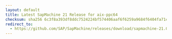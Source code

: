 ```yaml
---
layout: default
title: Latest SapMachine 21 Release for aix-ppc64
checksum: sha256 6c3f8a393df8ddc7524224bf574406aaf6f6259a9684f6404fa71c78cc48d33f
redirect_to:
  - https://github.com/SAP/SapMachine/releases/download/sapmachine-21.0.4/sapmachine-jdk-21.0.4_aix-ppc64_bin.tar.gz
---
```

